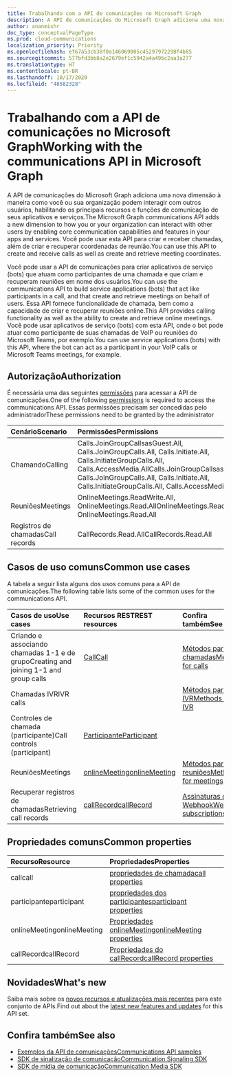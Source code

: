 ```yaml
---
title: Trabalhando com a API de comunicações no Microsoft Graph
description: A API de comunicações do Microsoft Graph adiciona uma nova dimensão à maneira como seus aplicativos e serviços podem interagir com os usuários, ativando os recursos de voz e vídeo.
author: ananmishr
doc_type: conceptualPageType
ms.prod: cloud-communications
localization_priority: Priority
ms.openlocfilehash: ef67a53cb38f0a146069005c45297972298f4b85
ms.sourcegitcommit: 577bfd3bb8a2e2679ef1c5942a4a496c2aa3a277
ms.translationtype: HT
ms.contentlocale: pt-BR
ms.lasthandoff: 10/17/2020
ms.locfileid: "48582328"
---
```

# <a name="working-with-the-communications-api-in-microsoft-graph"></a><span data-ttu-id="024ef-103">Trabalhando com a API de comunicações no Microsoft Graph</span><span class="sxs-lookup"><span data-stu-id="024ef-103">Working with the communications API in Microsoft Graph</span></span>

<span data-ttu-id="024ef-104">A API de comunicações do Microsoft Graph adiciona uma nova dimensão à maneira como você ou sua organização podem interagir com outros usuários, habilitando os principais recursos e funções de comunicação de seus aplicativos e serviços.</span><span class="sxs-lookup"><span data-stu-id="024ef-104">The Microsoft Graph communications API adds a new dimension to how you or your organization can interact with other users by enabling core communication capabilities and features in your apps and services.</span></span> <span data-ttu-id="024ef-105">Você pode usar esta API para criar e receber chamadas, além de criar e recuperar coordenadas de reunião.</span><span class="sxs-lookup"><span data-stu-id="024ef-105">You can use this API to create and receive calls as well as create and retrieve meeting coordinates.</span></span>

<span data-ttu-id="024ef-106">Você pode usar a API de comunicações para criar aplicativos de serviço (bots) que atuam como participantes de uma chamada e que criam e recuperam reuniões em nome dos usuários.</span><span class="sxs-lookup"><span data-stu-id="024ef-106">You can use the communications API to build service applications (bots) that act like participants in a call, and that create and retrieve meetings on behalf of users.</span></span>
<span data-ttu-id="024ef-107">Essa API fornece funcionalidade de chamada, bem como a capacidade de criar e recuperar reuniões online.</span><span class="sxs-lookup"><span data-stu-id="024ef-107">This API provides calling functionality as well as the ability to create and retrieve online meetings.</span></span> <span data-ttu-id="024ef-108">Você pode usar aplicativos de serviço (bots) com esta API, onde o bot pode atuar como participante de suas chamadas de VoIP ou reuniões do Microsoft Teams, por exemplo.</span><span class="sxs-lookup"><span data-stu-id="024ef-108">You can use service applications (bots) with this API, where the bot can act as a participant in your VoIP calls or Microsoft Teams meetings, for example.</span></span>

## <a name="authorization"></a><span data-ttu-id="024ef-109">Autorização</span><span class="sxs-lookup"><span data-stu-id="024ef-109">Authorization</span></span>

<span data-ttu-id="024ef-110">É necessária uma das seguintes [permissões](/graph/permissions-reference#calls-permissions) para acessar a API de comunicações.</span><span class="sxs-lookup"><span data-stu-id="024ef-110">One of the following [permissions](/graph/permissions-reference#calls-permissions) is required to access the communications API.</span></span> <span data-ttu-id="024ef-111">Essas permissões precisam ser concedidas pelo administrador</span><span class="sxs-lookup"><span data-stu-id="024ef-111">These permissions need to be granted by the administrator</span></span>

| <span data-ttu-id="024ef-112">Cenário</span><span class="sxs-lookup"><span data-stu-id="024ef-112">Scenario</span></span>                 | <span data-ttu-id="024ef-113">Permissões</span><span class="sxs-lookup"><span data-stu-id="024ef-113">Permissions</span></span>                                  |
|:------------------------------------|:---------------------------------------------|
| <span data-ttu-id="024ef-114">Chamando</span><span class="sxs-lookup"><span data-stu-id="024ef-114">Calling</span></span>                 | <span data-ttu-id="024ef-115">Calls.JoinGroupCallsasGuest.All, Calls.JoinGroupCalls.All, Calls.Initiate.All, Calls.InitiateGroupCalls.All, Calls.AccessMedia.All</span><span class="sxs-lookup"><span data-stu-id="024ef-115">Calls.JoinGroupCallsasGuest.All, Calls.JoinGroupCalls.All, Calls.Initiate.All, Calls.InitiateGroupCalls.All, Calls.AccessMedia.All</span></span> |
| <span data-ttu-id="024ef-116">Reuniões</span><span class="sxs-lookup"><span data-stu-id="024ef-116">Meetings</span></span>                 | <span data-ttu-id="024ef-117">OnlineMeetings.ReadWrite.All, OnlineMeetings.Read.All</span><span class="sxs-lookup"><span data-stu-id="024ef-117">OnlineMeetings.ReadWrite.All, OnlineMeetings.Read.All</span></span> |
| <span data-ttu-id="024ef-118">Registros de chamadas</span><span class="sxs-lookup"><span data-stu-id="024ef-118">Call records</span></span>             | <span data-ttu-id="024ef-119">CallRecords.Read.All</span><span class="sxs-lookup"><span data-stu-id="024ef-119">CallRecords.Read.All</span></span> |

## <a name="common-use-cases"></a><span data-ttu-id="024ef-120">Casos de uso comuns</span><span class="sxs-lookup"><span data-stu-id="024ef-120">Common use cases</span></span>

<span data-ttu-id="024ef-121">A tabela a seguir lista alguns dos usos comuns para a API de comunicações.</span><span class="sxs-lookup"><span data-stu-id="024ef-121">The following table lists some of the common uses for the communications API.</span></span>

| <span data-ttu-id="024ef-122">Casos de uso</span><span class="sxs-lookup"><span data-stu-id="024ef-122">Use cases</span></span>                         | <span data-ttu-id="024ef-123">Recursos REST</span><span class="sxs-lookup"><span data-stu-id="024ef-123">REST resources</span></span>                                 | <span data-ttu-id="024ef-124">Confira também</span><span class="sxs-lookup"><span data-stu-id="024ef-124">See also</span></span>  |
|:------------------------------------|:---------------------------------------------|:----------|
| <span data-ttu-id="024ef-125">Criando e associando chamadas 1-1 e de grupo</span><span class="sxs-lookup"><span data-stu-id="024ef-125">Creating and joining 1-1 and group calls</span></span>   | [<span data-ttu-id="024ef-126">Call</span><span class="sxs-lookup"><span data-stu-id="024ef-126">Call</span></span>](/graph/api/resources/call?view=graph-rest-v1.0)| [<span data-ttu-id="024ef-127">Métodos para chamadas</span><span class="sxs-lookup"><span data-stu-id="024ef-127">Methods for calls</span></span>](/graph/api/resources/call?view=graph-rest-v1.0#methods)| 
|<span data-ttu-id="024ef-128">Chamadas IVR</span><span class="sxs-lookup"><span data-stu-id="024ef-128">IVR calls</span></span>   |     | [<span data-ttu-id="024ef-129">Métodos para IVR</span><span class="sxs-lookup"><span data-stu-id="024ef-129">Methods for IVR</span></span>](/graph/api/resources/calls-api-ivr-overview?view=graph-rest-v1.0)
| <span data-ttu-id="024ef-130">Controles de chamada (participante)</span><span class="sxs-lookup"><span data-stu-id="024ef-130">Call controls (participant)</span></span> | [<span data-ttu-id="024ef-131">Participante</span><span class="sxs-lookup"><span data-stu-id="024ef-131">Participant</span></span>](/graph/api/resources/participant?view=graph-rest-v1.0)   ||
|<span data-ttu-id="024ef-132">Reuniões</span><span class="sxs-lookup"><span data-stu-id="024ef-132">Meetings</span></span>|[<span data-ttu-id="024ef-133">onlineMeeting</span><span class="sxs-lookup"><span data-stu-id="024ef-133">onlineMeeting</span></span>](/graph/api/resources/onlinemeeting?view=graph-rest-v1.0)| [<span data-ttu-id="024ef-134">Métodos para reuniões</span><span class="sxs-lookup"><span data-stu-id="024ef-134">Methods for meetings</span></span>](/graph/api/resources/onlinemeeting?view=graph-rest-v1.0#methods)|
| <span data-ttu-id="024ef-135">Recuperar registros de chamadas</span><span class="sxs-lookup"><span data-stu-id="024ef-135">Retrieving call records</span></span> | [<span data-ttu-id="024ef-136">callRecord</span><span class="sxs-lookup"><span data-stu-id="024ef-136">callRecord</span></span>](/graph/api/resources/callrecords-callrecord?view=graph-rest-1.0) | [<span data-ttu-id="024ef-137">Assinaturas do Webhook</span><span class="sxs-lookup"><span data-stu-id="024ef-137">Webhook subscriptions</span></span>](/graph/api/resources/webhooks?view=graph-rest-1.0) |

## <a name="common-properties"></a><span data-ttu-id="024ef-138">Propriedades comuns</span><span class="sxs-lookup"><span data-stu-id="024ef-138">Common properties</span></span>

| <span data-ttu-id="024ef-139">Recurso</span><span class="sxs-lookup"><span data-stu-id="024ef-139">Resource</span></span>                | <span data-ttu-id="024ef-140">Propriedades</span><span class="sxs-lookup"><span data-stu-id="024ef-140">Properties</span></span>                             |
|:------------------------------------|:---------------------------------------------|
| <span data-ttu-id="024ef-141">call</span><span class="sxs-lookup"><span data-stu-id="024ef-141">call</span></span>                               | [<span data-ttu-id="024ef-142">propriedades de chamada</span><span class="sxs-lookup"><span data-stu-id="024ef-142">call properties</span></span>](/graph/api/resources/call?view=graph-rest-v1.0#properties)  |
| <span data-ttu-id="024ef-143">participante</span><span class="sxs-lookup"><span data-stu-id="024ef-143">participant</span></span>                         | [<span data-ttu-id="024ef-144">propriedades dos participantes</span><span class="sxs-lookup"><span data-stu-id="024ef-144">participant properties</span></span>](/graph/api/resources/participant?view=graph-rest-v1.0#properties) |
| <span data-ttu-id="024ef-145">onlineMeeting</span><span class="sxs-lookup"><span data-stu-id="024ef-145">onlineMeeting</span></span>                            | [<span data-ttu-id="024ef-146">Propriedades onlineMeeting</span><span class="sxs-lookup"><span data-stu-id="024ef-146">onlineMeeting properties</span></span>](/graph/api/resources/onlinemeeting?view=graph-rest-v1.0#properties)                     |
| <span data-ttu-id="024ef-147">callRecord</span><span class="sxs-lookup"><span data-stu-id="024ef-147">callRecord</span></span> | [<span data-ttu-id="024ef-148">Propriedades do callRecord</span><span class="sxs-lookup"><span data-stu-id="024ef-148">callRecord properties</span></span>](/graph/api/resources/callrecords-callrecord#properties) |

## <a name="whats-new"></a><span data-ttu-id="024ef-149">Novidades</span><span class="sxs-lookup"><span data-stu-id="024ef-149">What's new</span></span>
<span data-ttu-id="024ef-150">Saiba mais sobre os [novos recursos e atualizações mais recentes](/graph/whats-new-overview) para este conjunto de APIs.</span><span class="sxs-lookup"><span data-stu-id="024ef-150">Find out about the [latest new features and updates](/graph/whats-new-overview) for this API set.</span></span>

## <a name="see-also"></a><span data-ttu-id="024ef-151">Confira também</span><span class="sxs-lookup"><span data-stu-id="024ef-151">See also</span></span>

- [<span data-ttu-id="024ef-152">Exemplos da API de comunicações</span><span class="sxs-lookup"><span data-stu-id="024ef-152">Communications API samples</span></span>](https://github.com/microsoftgraph/microsoft-graph-comms-samples/)
- [<span data-ttu-id="024ef-153">SDK de sinalização de comunicação</span><span class="sxs-lookup"><span data-stu-id="024ef-153">Communication Signaling SDK</span></span>](https://www.nuget.org/packages/Microsoft.Graph.Communications.Calls)
- [<span data-ttu-id="024ef-154">SDK de mídia de comunicação</span><span class="sxs-lookup"><span data-stu-id="024ef-154">Communication Media SDK</span></span>](https://www.nuget.org/packages/Microsoft.Graph.Communications.Calls.Media)